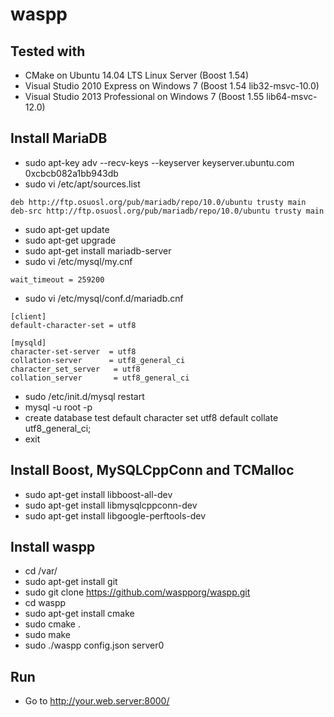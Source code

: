 waspp
=====

Tested with
-----------
* CMake on Ubuntu 14.04 LTS Linux Server (Boost 1.54)
* Visual Studio 2010 Express on Windows 7 (Boost 1.54 lib32-msvc-10.0)
* Visual Studio 2013 Professional on Windows 7 (Boost 1.55 lib64-msvc-12.0)


Install MariaDB
---------------
* sudo apt-key adv --recv-keys --keyserver keyserver.ubuntu.com 0xcbcb082a1bb943db
* sudo vi /etc/apt/sources.list
```
deb http://ftp.osuosl.org/pub/mariadb/repo/10.0/ubuntu trusty main
deb-src http://ftp.osuosl.org/pub/mariadb/repo/10.0/ubuntu trusty main
```

* sudo apt-get update
* sudo apt-get upgrade
* sudo apt-get install mariadb-server
* sudo vi /etc/mysql/my.cnf
```
wait_timeout = 259200
```

* sudo vi /etc/mysql/conf.d/mariadb.cnf
```
[client]
default-character-set = utf8

[mysqld]
character-set-server  = utf8
collation-server      = utf8_general_ci
character_set_server   = utf8
collation_server       = utf8_general_ci
```

* sudo /etc/init.d/mysql restart
* mysql -u root -p
* create database test default character set utf8 default collate utf8_general_ci;
* exit

Install Boost, MySQLCppConn and TCMalloc
----------------------------------------
* sudo apt-get install libboost-all-dev
* sudo apt-get install libmysqlcppconn-dev
* sudo apt-get install libgoogle-perftools-dev

Install waspp
-------------
* cd /var/
* sudo apt-get install git
* sudo git clone https://github.com/waspporg/waspp.git
* cd waspp
* sudo apt-get install cmake
* sudo cmake .
* sudo make
* sudo ./waspp config.json server0

Run
---
* Go to http://your.web.server:8000/
